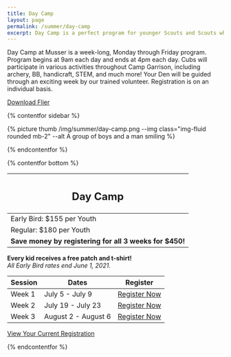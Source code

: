 ```yaml
---
title: Day Camp
layout: page
permalink: /summer/day-camp
excerpt: Day Camp is a perfect program for younger Scouts and Scouts who want more Scouting programs without the overnight component.
---
```


Day Camp at Musser is a week-long, Monday through Friday program. Program begins at 9am each day and ends at 4pm each day. Cubs will participate in various activities throughout Camp Garrison, including archery, BB, handicraft, STEM, and much more! Your Den will be guided through an exciting week by our trained volunteer. Registration is on an individual basis.

<!-- **NEW FOR 2021** - For those parents who need to drop their Scouts off early, or pick up your Scouts a little later, we will be offering before and after care. There will be an additional fee of $50 for 7:30am drop-off or 6:00pm pick-up. For both early drop-off and late pick-up there is a fee of $75. When registering you Cub for camp, select the early drop-off or late pick-up option to take full advantage of this new opportunity! -->

<div class="text-center">
  <a class="btn btn-primary" href="/files/summer_details/2021_CommunityDayCamps_Flier.pdf" target="_blank">Download Flier</a>
</div>

{% contentfor sidebar %}

{% picture thumb /img/summer/day-camp.png --img class="img-fluid rounded mb-2" --alt A group of boys and a man smiling %}

{% endcontentfor %}

{% contentfor bottom %}

<div class="row">
  <div class="col">
    <table class="table table-striped my-3 text-center">
      <thead class="text-center">
        <tr>
          <th scope="col"><h2 class="my-0">Day Camp</h2></th>
        </tr>
      </thead>
      <tbody>
          <tr>
            <td>Early Bird: $155 per Youth</td>
          </tr>
          <tr>
            <td>Regular: $180 per Youth</td>
          </tr>
          <tr>
            <td><strong>Save money by registering for all 3 weeks for $450!</strong></td>
          </tr>
      </tbody>
    </table>
    <div class="text-center">
      <strong>Every kid receives a free patch and t-shirt!</strong><br>
      <em>All Early Bird rates end June 1, 2021.</em>
    </div>
  </div>
  <div class="col">
    <table class="table table-striped my-3 text-center">
      <thead>
        <tr>
          <th scope="col">Session</th>
          <th scope="col">Dates</th>
          <th scope="col">Register</th>
        </tr>
      </thead>
      <tbody>
          <tr>
            <td>Week 1</td>
            <td>July 5 - July 9</td>
            <td><a class="btn btn-primary btn-block" href="http://colbsa.doubleknot.com/registration/calendardetail.aspx?activitykey=2775759">Register Now</a></td>
          </tr>
          <tr>
            <td>Week 2</td>
            <td>July 19 - July 23</td>
            <td><a class="btn btn-primary btn-block" href="http://colbsa.doubleknot.com/registration/calendardetail.aspx?activitykey=2775768">Register Now</a></td>
          </tr>
          <tr>
            <td>Week 3</td>
            <td>August 2 - August 6</td>
            <td><a class="btn btn-primary btn-block" href="http://colbsa.doubleknot.com/registration/calendardetail.aspx?activitykey=2775774">Register Now</a></td>
          </tr>
      </tbody>
    </table>
    <div class="text-center">
      <a class="btn btn-primary btn-lg" href="https://colbsa.doubleknot.com/Rosters/logon.aspx?orgkey=541">View Your Current Registration</a>
    </div>
  </div>
</div>

{% endcontentfor %}

